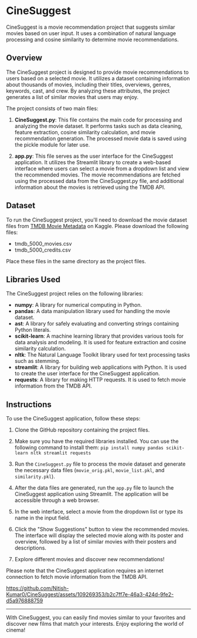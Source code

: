 # CineSuggest

CineSuggest is a movie recommendation project that suggests similar movies based on user input. It uses a combination of natural language processing and cosine similarity to determine movie recommendations.

## Overview

The CineSuggest project is designed to provide movie recommendations to users based on a selected movie. It utilizes a dataset containing information about thousands of movies, including their titles, overviews, genres, keywords, cast, and crew. By analyzing these attributes, the project generates a list of similar movies that users may enjoy.

The project consists of two main files:

1. **CineSuggest.py**: This file contains the main code for processing and analyzing the movie dataset. It performs tasks such as data cleaning, feature extraction, cosine similarity calculation, and movie recommendation generation. The processed movie data is saved using the pickle module for later use.

2. **app.py**: This file serves as the user interface for the CineSuggest application. It utilizes the Streamlit library to create a web-based interface where users can select a movie from a dropdown list and view the recommended movies. The movie recommendations are fetched using the processed data from the CineSuggest.py file, and additional information about the movies is retrieved using the TMDB API.

## Dataset

To run the CineSuggest project, you'll need to download the movie dataset files from [TMDB Movie Metadata](https://www.kaggle.com/tmdb/tmdb-movie-metadata) on Kaggle. Please download the following files:

- tmdb_5000_movies.csv
- tmdb_5000_credits.csv

Place these files in the same directory as the project files.

## Libraries Used

The CineSuggest project relies on the following libraries:

- **numpy**: A library for numerical computing in Python.
- **pandas**: A data manipulation library used for handling the movie dataset.
- **ast**: A library for safely evaluating and converting strings containing Python literals.
- **scikit-learn**: A machine learning library that provides various tools for data analysis and modeling. It is used for feature extraction and cosine similarity calculation.
- **nltk**: The Natural Language Toolkit library used for text processing tasks such as stemming.
- **streamlit**: A library for building web applications with Python. It is used to create the user interface for the CineSuggest application.
- **requests**: A library for making HTTP requests. It is used to fetch movie information from the TMDB API.

## Instructions

To use the CineSuggest application, follow these steps:

1. Clone the GitHub repository containing the project files.

2. Make sure you have the required libraries installed. You can use the following command to install them:  `pip install numpy pandas scikit-learn nltk streamlit requests`

3. Run the `CineSuggest.py` file to process the movie dataset and generate the necessary data files (`movie_orig.pkl`, `movie_list.pkl`, and `similarity.pkl`).

4. After the data files are generated, run the `app.py` file to launch the CineSuggest application using Streamlit. The application will be accessible through a web browser.

5. In the web interface, select a movie from the dropdown list or type its name in the input field.

6. Click the "Show Suggestions" button to view the recommended movies. The interface will display the selected movie along with its poster and overview, followed by a list of similar movies with their posters and descriptions.

7. Explore different movies and discover new recommendations!

Please note that the CineSuggest application requires an internet connection to fetch movie information from the TMDB API.


https://github.com/Nitish-Kumar0/CineSuggest/assets/109269353/b2c7ff7e-46a3-424d-9fe2-d5a976888759


---

With CineSuggest, you can easily find movies similar to your favorites and discover new films that match your interests. Enjoy exploring the world of cinema!
